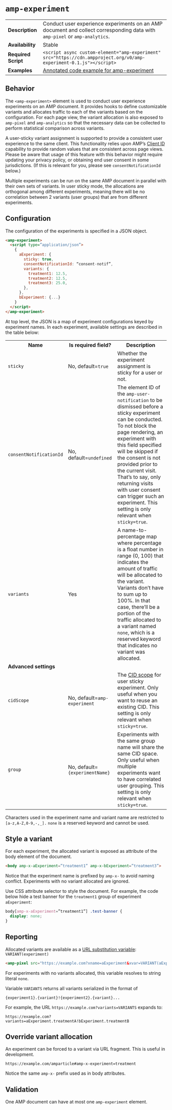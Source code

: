 <!---
Copyright 2016 The AMP HTML Authors. All Rights Reserved.

Licensed under the Apache License, Version 2.0 (the "License");
you may not use this file except in compliance with the License.
You may obtain a copy of the License at

      http://www.apache.org/licenses/LICENSE-2.0

Unless required by applicable law or agreed to in writing, software
distributed under the License is distributed on an "AS-IS" BASIS,
WITHOUT WARRANTIES OR CONDITIONS OF ANY KIND, either express or implied.
See the License for the specific language governing permissions and
limitations under the License.
-->

# <a name="amp-experiment"></a> `amp-experiment`

<table>
  <tr>
    <td class="col-fourty"><strong>Description</strong></td>
    <td>Conduct user experience experiments on an AMP document and collect corresponding data with <code>amp-pixel</code> or <code>amp-analytics</code>.</td>
  </tr>
  <tr>
    <td class="col-fourty"><strong>Availability</strong></td>
    <td>Stable</td>
  </tr>
  <tr>
    <td class="col-fourty"><strong>Required Script</strong></td>
    <td><code>&lt;script async custom-element="amp-experiment" src="https://cdn.ampproject.org/v0/amp-experiment-0.1.js">&lt;/script></code></td>
  </tr>
  <tr>
    <td class="col-fourty"><strong>Examples</strong></td>
    <td><a href="https://ampbyexample.com/components/amp-experiment/">Annotated code example for amp-experiment</a></td>
  </tr>
</table>

## Behavior
The `<amp-experiment>` element is used to conduct user experience experiments on an AMP document. It provides hooks to define customizable variants and allocates traffic to each of the variants based on the configuration. For each page view, the variant allocation is also exposed to `amp-pixel` and `amp-analytics` so that the necessary data can be collected to perform statistical comparison across variants.

A user-sticky variant assignment is supported to provide a consistent user experience to the same client. This functionality relies upon AMP’s [Client ID](https://github.com/ampproject/amphtml/blob/master/spec/amp-var-substitutions.md#client_id) capability to provide random values that are consistent across page views. Please be aware that usage of this feature with this behavior might require updating your privacy policy, or obtaining end user consent in some jurisdictions. (If this is relevant for you, please see `consentNotificationId` below.)

Multiple experiments can be run on the same AMP document in parallel with their own sets of variants. In user sticky mode, the allocations are orthogonal among different experiments, meaning there will be no correlation between 2 variants (user groups) that are from different experiments.

## Configuration
The configuration of the experiments is specified in a JSON object. 

```html
<amp-experiment>
  <script type=”application/json”>
    {
      aExperiment: {
        sticky: true, 
        consentNotificationId: “consent-notif”,
        variants: {
          treatment1: 12.5,
          treatment2: 12.5,
          treatment3: 25.0,
        },
      },
      bExperiment: {...}
    }
  </script>
</amp-experiment>
```

At top level, the JSON is a map of experiment configurations keyed by experiment names. In each experiment, available settings are described in the table below:

<table>
<tr><th>Name                                                 </th><th>Is required field?                                          </th><th>Description </th></tr>
<tr><td class="col-thirty"><code>sticky</code>               </td><td class="col-thirty">No, default=<code>true</code>            </td><td>Whether the experiment assignment is sticky for a user or not. </td></tr>
<tr><td class="col-thirty"><code>consentNotificationId</code></td><td class="col-thirty">No, default=<code>undefined</code>       </td><td>The element ID of the <code>amp-user-notification</code> to be dismissed before a sticky experiment can be conducted. To not block the page rendering, an experiment with this field specified will be skipped if the consent is not provided prior to the current visit. That’s to say, only returning visits with user consent can trigger such an experiment. This setting is only relevant when <code>sticky=true</code>. </td></tr>
<tr><td class="col-thirty"><code>variants</code>             </td><td class="col-thirty">Yes                                      </td><td>A name-to-percentage map where percentage is a float number in range (0, 100) that indicates the amount of traffic will be allocated to the variant. Variants don’t have to sum up to 100%. In that case, there’ll be a portion of the traffic allocated to a variant named <code>none</code>, which is a reserved keyword that indicates no variant was allocated. </td></tr>
<tr><td colspan=3><strong>Advanced settings</strong></td></tr>
<tr><td class="col-thirty"><code>cidScope</code>             </td><td class="col-thirty">No, default=<code>amp-experiment</code>  </td><td>The <a href="https://github.com/ampproject/amphtml/blob/master/spec/amp-var-substitutions.md#client_id">CID scope</a> for user sticky experiment. Only useful when you want to reuse an existing CID. This setting is only relevant when <code>sticky=true</code>. </td></tr>
<tr><td class="col-thirty"><code>group</code>                </td><td class="col-thirty">No, default=<code>{experimentName}</code></td><td>Experiments with the same group name will share the same CID space. Only useful when multiple experiments want to have correlated user grouping. This setting is only relevant when <code>sticky=true</code>. </td></tr>
</table>

Characters used in the experiment name and variant name are restricted to `[a-z,A-Z,0-9,-,_].`  `none` is a reserved keyword and cannot be used. 

## Style a variant
For each experiment, the allocated variant is exposed as attribute of the body element of the document.

```html
<body amp-x-aExperiment=”treatment1” amp-x-bExperiment=”treatment3”>
```

Notice that the experiment name is prefixed by `amp-x-` to avoid naming conflict. Experiments with no variant allocated are ignored.

Use CSS attribute selector to style the document. For example, the code below hide a test banner for the `treatment1` group of experiment `aExperiment`:

```css
body[amp-x-aExperiment=”treatment1”] .test-banner {
  display: none;
}
```

## Reporting
Allocated variants are available as a [URL substitution variable](https://github.com/ampproject/amphtml/blob/master/spec/amp-var-substitutions.md): `VARIANT(experiment)`

```html
<amp-pixel src="https://example.com?xname=aExperiment&xvar=VARIANT(aExperiment)">
```

For experiments with no variants allocated, this variable resolves to string literal `none`.

Variable `VARIANTS` returns all variants serialized in the format of

`{experiment1}.{variant}!{experiment2}.{variant}...`

For example, the URL `https://example.com?variants=VARIANTS` expands to:

`https://example.com?variants=aExperiment.treatmentA!bExperiment.treatmentB`

## Override variant allocation
An experiment can be forced to a variant via URL fragment. This is useful in development.

`https://example.com/amparticle#amp-x-experiment=treatment`

Notice the same `amp-x-` prefix used as in body attributes.

## Validation
One AMP document can have at most one `amp-experiment` element.
